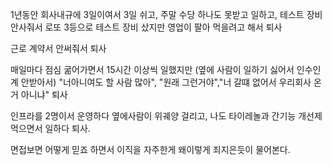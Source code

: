 1년동안 회사내규에 3일이여서 3일 쉬고, 주말 수당 하나도 못받고 일하고, 테스트 장비 안사줘서 로또 3등으로 테스트 장비 샀지만
영업이 팔아 먹을려고 해서 퇴사

근로 계약서 안써줘서 퇴사

매일마다 점심 굶어가면서 15시간 이상씩 일했지만 (옆에 사람이 일하기 싫어서 인수인계 안받아서) 
"너아니여도 할 사람 많아", "원래 그런거야","너 갈떄 없어서 우리회사 온거 아니냐" 퇴사

인프라를 2명이서 운영하다 옆에사람이 위궤양 걸리고, 나도 타이레놀과 간기능 개선제 먹으면서 일하다 퇴사.

면접보면 어떻게 믿죠 하면서 이직을 자주한게 왜이렇게 죄지은듯이 물어본다.


